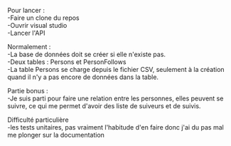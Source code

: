 Pour lancer :  
-Faire un clone du repos   
-Ouvrir visual studio  
-Lancer l'API  

Normalement :  
-La base de données doit se créer si elle n'existe pas.  
-Deux tables : Persons et PersonFollows  
-La table Persons se charge depuis le fichier CSV, seulement à la création quand il n'y a pas encore de données dans la table.   

Partie bonus :   
-Je suis parti pour faire une relation entre les personnes, elles peuvent se suivre, ce qui me permet d'avoir des liste de suiveurs et de suivis.  

Difficulté particulière   
-les tests unitaires, pas vraiment l'habitude d'en faire donc j'ai du pas mal me plonger sur la documentation  
